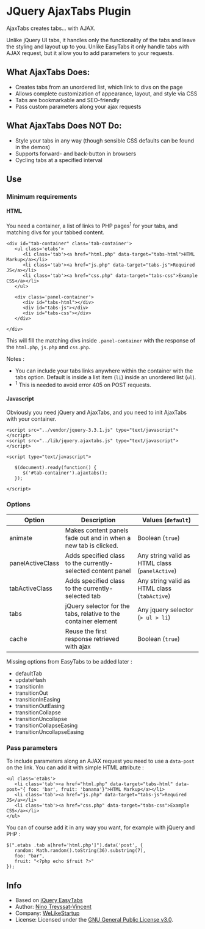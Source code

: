 # JQuery AjaxTabs Plugin

AjaxTabs creates tabs... with AJAX.

Unlike jQuery UI tabs, it handles only the functionality of the tabs and leave the styling and layout up to you. Unlike EasyTabs it only handle tabs with AJAX request, but it allow you to add parameters to your requests.

## What AjaxTabs Does:

* Creates tabs from an unordered list, which link to divs on the page
* Allows complete customization of appearance, layout, and style via CSS
* Tabs are bookmarkable and SEO-friendly
* Pass custom parameters along your ajax requests

## What AjaxTabs Does NOT Do:

* Style your tabs in any way (though sensible CSS defaults can be found
  in the demos)
* Supports forward- and back-button in browsers
* Cycling tabs at a specified interval


## Use
### Minimum requirements
#### HTML

You need a container, a list of links to PHP pages<sup>1</sup> for your tabs, and matching divs for your tabbed content.

```
<div id="tab-container" class='tab-container'>
   <ul class='etabs'>
      <li class='tab'><a href="html.php" data-target="tabs-html">HTML Markup</a></li>
      <li class='tab'><a href="js.php" data-target="tabs-js">Required JS</a></li>
      <li class='tab'><a href="css.php" data-target="tabs-css">Example CSS</a></li>
   </ul>

   <div class='panel-container'>
      <div id="tabs-html"></div>
      <div id="tabs-js"></div>
      <div id="tabs-css"></div>
   </div>

</div>
```

This will fill the matching divs inside `.panel-container` with the response of the `html.php`, `js.php` and `css.php`.

Notes :
- You can include your tabs links anywhere within the container with the tabs option. Default is inside a list item (`li`) inside an unordered list (`ul`).
- <sup>1</sup> This is needed to avoid error 405 on POST requests.

#### Javascript
Obviously you need jQuery and AjaxTabs, and you need to init AjaxTabs with your container.

```
<script src="../vendor/jquery-3.3.1.js" type="text/javascript"></script>
<script src="../lib/jquery.ajaxtabs.js" type="text/javascript"></script>

<script type="text/javascript">

   $(document).ready(function() {
      $('#tab-container').ajaxtabs();
   });

</script>
```

### Options
| Option          | Description                                                     | Values (`default`)                              |
|---|---|---|
|animate          | Makes content panels fade out and in when a new tab is clicked. | Boolean (`true`)                                |
|panelActiveClass | Adds specified class to the currently-selected content panel    | Any string valid as HTML class (`panelActive`)  |
|tabActiveClass   | Adds specified class to the currently-selected tab              | Any string valid as HTML class (`tabActive`)    |
|tabs             | jQuery selector for the tabs, relative to the container element | Any jquery selector (`> ul > li`)               |
|cache            | Reuse the first response retrieved with ajax                    | Boolean (`true`)                                |

Missing options from EasyTabs to be added later :

- defaultTab
- updateHash
- transitionIn
- transitionOut
- transitionInEasing
- transitionOutEasing
- transitionCollapse
- transitionUncollapse
- transitionCollapseEasing
- transitionUncollapseEasing


### Pass parameters
To include parameters along an AJAX request you need to use a `data-post` on the link. You can add it with simple HTML attribute :

```
<ul class='etabs'>
   <li class='tab'><a href="html.php" data-target="tabs-html" data-post="{ foo: 'bar', fruit: 'banana'}">HTML Markup</a></li>
   <li class='tab'><a href="js.php" data-target="tabs-js">Required JS</a></li>
   <li class='tab'><a href="css.php" data-target="tabs-css">Example CSS</a></li>
</ul>
```

You can of course add it in any way you want, for example with jQuery and PHP :
```
$(".etabs .tab a[href='html.php']").data('post', {
   random: Math.random().toString(36).substring(7),
   foo: "bar",
   fruit: "<?php echo $fruit ?>"
});
```

## Info
* Based on [jQuery EasyTabs](https://os.alfajango.com/easytabs/)
* Author: [Nino Treyssat-Vincent](https://nino.treyssatvincent.fr)
* Company: [WeLikeStartup](https://app.welikestartup.io/)
* License: Licensed under the [GNU General Public License v3.0](http://www.gnu.org/licenses/gpl.html).
